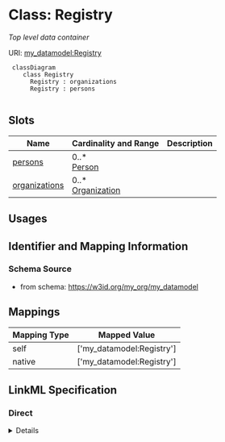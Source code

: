 # Class: Registry
_Top level data container_





URI: [my_datamodel:Registry](https://w3id.org/my_org/my_datamodelRegistry)




```mermaid
 classDiagram
    class Registry
      Registry : organizations
      Registry : persons
      
```




<!-- no inheritance hierarchy -->


## Slots

| Name | Cardinality and Range  | Description  |
| ---  | ---  | --- |
| [persons](persons.md) | 0..* <br/> [Person](Person.md)  |   |
| [organizations](organizations.md) | 0..* <br/> [Organization](Organization.md)  |   |


## Usages



## Identifier and Mapping Information







### Schema Source


* from schema: https://w3id.org/my_org/my_datamodel







## Mappings

| Mapping Type | Mapped Value |
| ---  | ---  |
| self | ['my_datamodel:Registry'] |
| native | ['my_datamodel:Registry'] |


## LinkML Specification

<!-- TODO: investigate https://stackoverflow.com/questions/37606292/how-to-create-tabbed-code-blocks-in-mkdocs-or-sphinx -->

### Direct

<details>
```yaml
name: Registry
description: Top level data container
from_schema: https://w3id.org/my_org/my_datamodel
rank: 1000
attributes:
  persons:
    name: persons
    from_schema: https://w3id.org/my_org/my_datamodel
    rank: 1000
    multivalued: true
    range: Person
    inlined: true
    inlined_as_list: true
  organizations:
    name: organizations
    from_schema: https://w3id.org/my_org/my_datamodel
    rank: 1000
    multivalued: true
    range: Organization
    inlined: true
    inlined_as_list: true
tree_root: true

```
</details>

### Induced

<details>
```yaml
name: Registry
description: Top level data container
from_schema: https://w3id.org/my_org/my_datamodel
rank: 1000
attributes:
  persons:
    name: persons
    from_schema: https://w3id.org/my_org/my_datamodel
    rank: 1000
    multivalued: true
    alias: persons
    owner: Registry
    domain_of:
    - Registry
    range: Person
    inlined: true
    inlined_as_list: true
  organizations:
    name: organizations
    from_schema: https://w3id.org/my_org/my_datamodel
    rank: 1000
    multivalued: true
    alias: organizations
    owner: Registry
    domain_of:
    - Registry
    range: Organization
    inlined: true
    inlined_as_list: true
tree_root: true

```
</details>